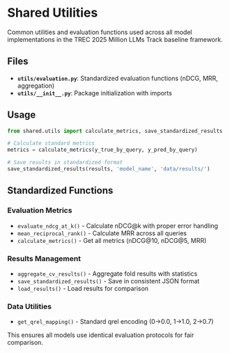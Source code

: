 # Shared Utilities

Common utilities and evaluation functions used across all model implementations in the TREC 2025 Million LLMs Track baseline framework.

## Files

- **`utils/evaluation.py`**: Standardized evaluation functions (nDCG, MRR, aggregation)
- **`utils/__init__.py`**: Package initialization with imports

## Usage

```python
from shared.utils import calculate_metrics, save_standardized_results

# Calculate standard metrics
metrics = calculate_metrics(y_true_by_query, y_pred_by_query)

# Save results in standardized format  
save_standardized_results(results, 'model_name', 'data/results/')
```

## Standardized Functions

### Evaluation Metrics
- `evaluate_ndcg_at_k()` - Calculate nDCG@k with proper error handling
- `mean_reciprocal_rank()` - Calculate MRR across all queries  
- `calculate_metrics()` - Get all metrics (nDCG@10, nDCG@5, MRR)

### Results Management
- `aggregate_cv_results()` - Aggregate fold results with statistics
- `save_standardized_results()` - Save in consistent JSON format
- `load_results()` - Load results for comparison

### Data Utilities
- `get_qrel_mapping()` - Standard qrel encoding (0→0.0, 1→1.0, 2→0.7)

This ensures all models use identical evaluation protocols for fair comparison.